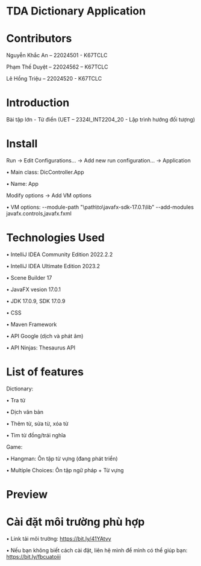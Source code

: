 # TDA Dictionary Application

# Contributors

Nguyễn Khắc An – 22024501 - K67TCLC

Phạm Thế Duyệt – 22024562 – K67TCLC

Lê Hồng Triệu – 22024520 - K67TCLC

# Introduction

Bài tập lớn - Từ điển (UET – 2324I_INT2204_20 - Lập trình hướng đối tượng)

# Install

Run -> Edit Configurations... -> Add new run configuration... -> Application

•	Main class: DicController.App

•	Name: App

Modify options -> Add VM options

•	VM options: --module-path "\path\to\javafx-sdk-17.0.1\lib" --add-modules javafx.controls,javafx.fxml

# Technologies Used

•	IntelliJ IDEA Community Edition 2022.2.2

•	IntelliJ IDEA Ultimate Edition 2023.2

•	Scene Builder 17

•	JavaFX vesion 17.0.1

•	JDK 17.0.9, SDK 17.0.9

•	CSS

•	Maven Framework

•	API Google (dịch và phát âm)

•	API Ninjas: Thesaurus API

# List of features

Dictionary:

•	Tra từ

•	Dịch văn bản

•	Thêm từ, sửa từ, xóa từ

•	Tìm từ đồng/trái nghĩa

Game:

•	Hangman: Ôn tập từ vựng (đang phát triển)

•	Multiple Choices: Ôn tập ngữ pháp + Từ vựng

# Preview
# Cài đặt môi trường phù hợp
• Link tải môi trường: https://bit.ly/41YAtvy

• Nếu bạn không biết cách cài đặt, liên hệ mình để mình có thể giúp bạn: https://bit.ly/fbcuatoiii


